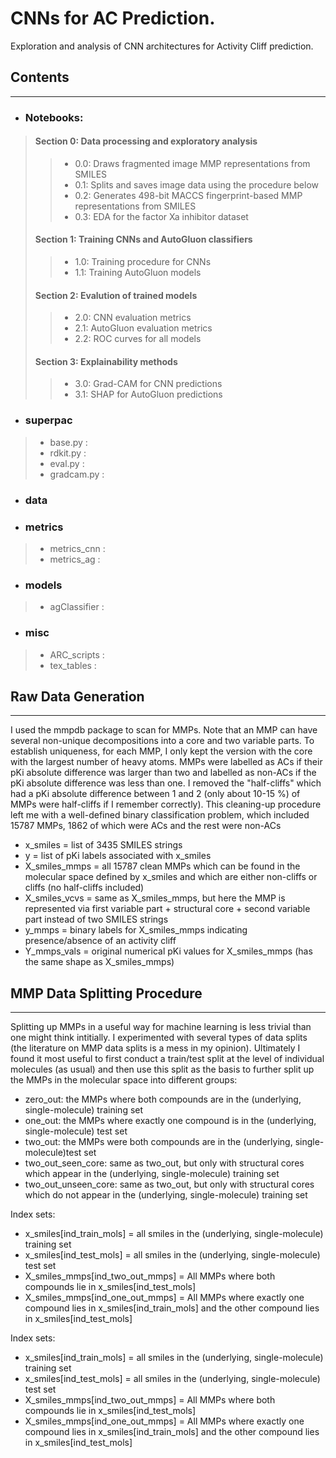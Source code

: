 # CNNs for AC Prediction.
Exploration and analysis of CNN architectures for Activity Cliff prediction.

## Contents
--------------

* ### Notebooks: 
>#### Section 0: Data processing and exploratory analysis
>>  - 0.0: Draws fragmented image MMP representations from SMILES
>>  - 0.1: Splits and saves image data using the procedure below
>>  - 0.2: Generates 498-bit MACCS fingerprint-based MMP representations from SMILES
>>  - 0.3: EDA for the factor Xa inhibitor dataset
>
>#### Section 1: Training CNNs and AutoGluon classifiers
>>  - 1.0: Training procedure for CNNs
>>  - 1.1: Training AutoGluon models
>
>#### Section 2: Evalution of trained models
>>  - 2.0: CNN evaluation metrics
>>  - 2.1: AutoGluon evaluation metrics
>>  - 2.2: ROC curves for all models
>
>#### Section 3: Explainability methods
>>  - 3.0: Grad-CAM for CNN predictions
>>  - 3.1: SHAP for AutoGluon predictions

* ### superpac
> - base.py : 
> - rdkit.py : 
> - eval.py : 
> - gradcam.py : 

* ### data


* ### metrics
> - metrics_cnn :
> - metrics_ag :

* ### models
> - agClassifier :

* ### misc
> - ARC_scripts :
> - tex_tables : 


## Raw Data Generation
--------------
I used the mmpdb package to scan for MMPs. Note that an MMP can have several non-unique decompositions into a core and two variable parts. To establish uniqueness, for each MMP, I only kept the version with the core with the largest number of heavy atoms. MMPs were labelled as ACs if their pKi absolute difference was larger than two and labelled as non-ACs if the pKi absolute difference was less than one. I removed the "half-cliffs" which had a pKi absolute difference between 1 and 2 (only about 10-15 \%) of MMPs were half-cliffs if I remember correctly). This cleaning-up procedure left me with a well-defined binary classification problem, which included 15787 MMPs, 1862 of which were ACs and the rest were non-ACs

- x_smiles = list of 3435 SMILES strings
- y = list of pKi labels associated with x_smiles
- X_smiles_mmps = all 15787 clean MMPs which can be found in the molecular space defined by x_smiles and which are either non-cliffs or cliffs (no half-cliffs included)
- X_smiles_vcvs = same as X_smiles_mmps, but here the MMP is represented via first variable part + structural core + second variable part instead of two SMILES strings
- y_mmps = binary labels for X_smiles_mmps indicating presence/absence of an activity cliff
- Y_mmps_vals = original numerical pKi values for X_smiles_mmps (has the same shape as X_smiles_mmps)


## MMP Data Splitting Procedure
--------------
Splitting up MMPs in a useful way for machine learning is less trivial than one might think intitially. I experimented with several types of data splits (the literature on MMP data splits is a mess in my opinion). Ultimately I found it most useful to first conduct a train/test split at the level of individual molecules (as usual) and then use this split as the basis to further split up the MMPs in the molecular space into different groups:

- zero_out: the MMPs where both compounds are in the (underlying, single-molecule) training set
- one_out: the MMPs where exactly one compound is in the (underlying, single-molecule) test set
- two_out: the MMPs were both compounds are in the (underlying, single-molecule)test set
- two_out_seen_core: same as two_out, but only with structural cores which appear in the (underlying, single-molecule) training set
- two_out_unseen_core: same as two_out, but only with structural cores which do not appear in the (underlying, single-molecule) training set


Index sets:
- x_smiles[ind_train_mols] = all smiles in the (underlying, single-molecule) training set
- x_smiles[ind_test_mols] = all smiles in the (underlying, single-molecule) test set
- X_smiles_mmps[ind_two_out_mmps] = All MMPs where both compounds lie in x_smiles[ind_test_mols]
- X_smiles_mmps[ind_one_out_mmps] = All MMPs where exactly one compound lies in x_smiles[ind_train_mols] and the other compound lies in x_smiles[ind_test_mols]


Index sets:
- x_smiles[ind_train_mols] = all smiles in the (underlying, single-molecule) training set
- x_smiles[ind_test_mols] = all smiles in the (underlying, single-molecule) test set
- X_smiles_mmps[ind_two_out_mmps] = All MMPs where both compounds lie in x_smiles[ind_test_mols]
- X_smiles_mmps[ind_one_out_mmps] = All MMPs where exactly one compound lies in x_smiles[ind_train_mols] and the other compound lies in x_smiles[ind_test_mols]

